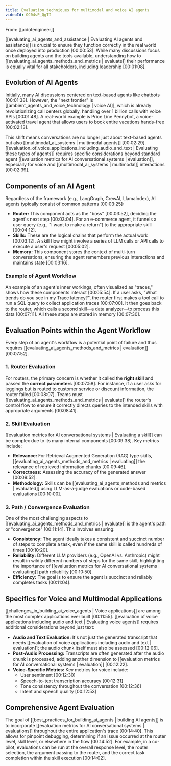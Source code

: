 ```yaml
---
title: Evaluation techniques for multimodal and voice AI agents
videoId: OC04sP_QgTI
---
```


From: [[aidotengineer]] <br/> 

[[evaluating_ai_agents_and_assistance | Evaluating AI agents and assistance]] is crucial to ensure they function correctly in the real world once deployed into production <a class="yt-timestamp" data-t="00:00:53">[00:00:53]</a>. While many discussions focus on building agents and the tools available, understanding how to [[evaluating_ai_agents_methods_and_metrics | evaluate]] their performance is equally vital for all stakeholders, including leadership <a class="yt-timestamp" data-t="00:01:08">[00:01:08]</a>.

## Evolution of AI Agents

Initially, many AI discussions centered on text-based agents like chatbots <a class="yt-timestamp" data-t="00:01:38">[00:01:38]</a>. However, the "next frontier" is [[ambient_agents_and_voice_technology | voice AI]], which is already revolutionizing call centers globally, handling over 1 billion calls with voice APIs <a class="yt-timestamp" data-t="00:01:48">[00:01:48]</a>. A real-world example is Price Line Pennybot, a voice-activated travel agent that allows users to book entire vacations hands-free <a class="yt-timestamp" data-t="00:02:13">[00:02:13]</a>.

This shift means conversations are no longer just about text-based agents but also [[multimodal_ai_systems | multimodal agents]] <a class="yt-timestamp" data-t="00:02:29">[00:02:29]</a>. [[evaluation_of_voice_applications_including_audio_and_text | Evaluating these types of agents]] requires specific considerations beyond standard agent [[evaluation metrics for AI conversational systems | evaluation]], especially for voice and [[multimodal_ai_systems | multimodal]] interactions <a class="yt-timestamp" data-t="00:02:39">[00:02:39]</a>.

## Components of an AI Agent

Regardless of the framework (e.g., LangGraph, CrewAI, LlamaIndex), AI agents typically consist of common patterns <a class="yt-timestamp" data-t="00:03:25">[00:03:25]</a>:

*   **Router:** This component acts as the "boss" <a class="yt-timestamp" data-t="00:03:52">[00:03:52]</a>, deciding the agent's next step <a class="yt-timestamp" data-t="00:03:04">[00:03:04]</a>. For an e-commerce agent, it funnels a user query (e.g., "I want to make a return") to the appropriate skill <a class="yt-timestamp" data-t="00:04:12">[00:04:12]</a>.
*   **Skills:** These are the logical chains that perform the actual work <a class="yt-timestamp" data-t="00:03:12">[00:03:12]</a>. A skill flow might involve a series of LLM calls or API calls to execute a user's request <a class="yt-timestamp" data-t="00:05:02">[00:05:02]</a>.
*   **Memory:** This component stores the context of multi-turn conversations, ensuring the agent remembers previous interactions and maintains state <a class="yt-timestamp" data-t="00:03:16">[00:03:16]</a>.

### Example of Agent Workflow

An example of an agent's inner workings, often visualized as "traces," shows how these components interact <a class="yt-timestamp" data-t="00:05:54">[00:05:54]</a>. If a user asks, "What trends do you see in my Trace latency?", the router first makes a tool call to run a SQL query to collect application traces <a class="yt-timestamp" data-t="00:07:00">[00:07:00]</a>. It then goes back to the router, which calls a second skill—a data analyzer—to process this data <a class="yt-timestamp" data-t="00:07:11">[00:07:11]</a>. All these steps are stored in memory <a class="yt-timestamp" data-t="00:07:30">[00:07:30]</a>.

## Evaluation Points within the Agent Workflow

Every step of an agent's workflow is a potential point of failure and thus requires [[evaluating_ai_agents_methods_and_metrics | evaluation]] <a class="yt-timestamp" data-t="00:07:52">[00:07:52]</a>.

### 1. Router Evaluation

For routers, the primary concern is whether it called the **right skill** and passed the **correct parameters** <a class="yt-timestamp" data-t="00:07:58">[00:07:58]</a>. For instance, if a user asks for leggings but is routed to customer service or discount information, the router failed <a class="yt-timestamp" data-t="00:08:07">[00:08:07]</a>. Teams must [[evaluating_ai_agents_methods_and_metrics | evaluate]] the router's control flow to ensure it correctly directs queries to the intended skills with appropriate arguments <a class="yt-timestamp" data-t="00:08:41">[00:08:41]</a>.

### 2. Skill Evaluation

[[evaluation metrics for AI conversational systems | Evaluating a skill]] can be complex due to its many internal components <a class="yt-timestamp" data-t="00:09:38">[00:09:38]</a>. Key metrics include:

*   **Relevance:** For Retrieval Augmented Generation (RAG) type skills, [[evaluating_ai_agents_methods_and_metrics | evaluating]] the relevance of retrieved information chunks <a class="yt-timestamp" data-t="00:09:46">[00:09:46]</a>.
*   **Correctness:** Assessing the accuracy of the generated answer <a class="yt-timestamp" data-t="00:09:52">[00:09:52]</a>.
*   **Methodology:** Skills can be [[evaluating_ai_agents_methods and metrics | evaluated]] using LLM-as-a-judge evaluations or code-based evaluations <a class="yt-timestamp" data-t="00:10:00">[00:10:00]</a>.

### 3. Path / Convergence Evaluation

One of the most challenging aspects to [[evaluating_ai_agents_methods_and_metrics | evaluate]] is the agent's path or "convergence" <a class="yt-timestamp" data-t="00:11:14">[00:11:14]</a>. This involves ensuring:

*   **Consistency:** The agent ideally takes a consistent and succinct number of steps to complete a task, even if the same skill is called hundreds of times <a class="yt-timestamp" data-t="00:10:20">[00:10:20]</a>.
*   **Reliability:** Different LLM providers (e.g., OpenAI vs. Anthropic) might result in wildly different numbers of steps for the same skill, highlighting the importance of [[evaluation metrics for AI conversational systems | evaluating]] path reliability <a class="yt-timestamp" data-t="00:10:50">[00:10:50]</a>.
*   **Efficiency:** The goal is to ensure the agent is succinct and reliably completes tasks <a class="yt-timestamp" data-t="00:11:04">[00:11:04]</a>.

## Specifics for Voice and Multimodal Applications

[[challenges_in_building_ai_voice_agents | Voice applications]] are among the most complex applications ever built <a class="yt-timestamp" data-t="00:11:55">[00:11:55]</a>. [[evaluation of voice applications including audio and text | Evaluating voice agents]] requires additional considerations beyond just text:

*   **Audio and Text Evaluation:** It's not just the generated transcript that needs [[evaluation of voice applications including audio and text | evaluation]]; the audio chunk itself must also be assessed <a class="yt-timestamp" data-t="00:12:06">[00:12:06]</a>.
*   **Post-Audio Processing:** Transcripts are often generated after the audio chunk is processed, adding another dimension to [[evaluation metrics for AI conversational systems | evaluation]] <a class="yt-timestamp" data-t="00:12:22">[00:12:22]</a>.
*   **Voice-Specific Metrics:** Key metrics for voice include:
    *   User sentiment <a class="yt-timestamp" data-t="00:12:30">[00:12:30]</a>
    *   Speech-to-text transcription accuracy <a class="yt-timestamp" data-t="00:12:31">[00:12:31]</a>
    *   Tone consistency throughout the conversation <a class="yt-timestamp" data-t="00:12:36">[00:12:36]</a>
    *   Intent and speech quality <a class="yt-timestamp" data-t="00:12:53">[00:12:53]</a>

## Comprehensive Agent Evaluation

The goal of [[best_practices_for_building_ai_agents | building AI agents]] is to incorporate [[evaluation metrics for AI conversational systems | evaluations]] throughout the entire application's trace <a class="yt-timestamp" data-t="00:14:40">[00:14:40]</a>. This allows for pinpoint debugging, determining if an issue occurred at the router level, skill level, or elsewhere in the flow <a class="yt-timestamp" data-t="00:14:52">[00:14:52]</a>. For example, in a co-pilot, evaluations can be run at the overall response level, the router selection, the argument passing to the router, and the correct task completion within the skill execution <a class="yt-timestamp" data-t="00:14:02">[00:14:02]</a>.